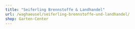 ```yaml
---
title: "Seiferling Brennstoffe & Landhandel"
url: /waghaeusel/seiferling-brennstoffe-und-landhandel/
shop: Garten-Center
---
```

